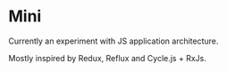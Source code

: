 # Mini

Currently an experiment with JS application architecture.

Mostly inspired by Redux, Reflux and Cycle.js + RxJs.
